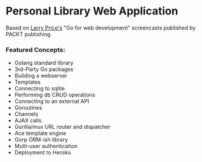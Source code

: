 # Personal Library Web Application
Based on [Larry Price's](https://github.com/larryprice) "Go for web development" screencasts published by PACKT publishing.


### Featured Concepts:
 * Golang standard library
 * 3rd-Party Go packages
 * Building a webserver
 * Templates
 * Connecting to sqlite
 * Performing db CRUD operations
 * Connecting to an external API
 * Goroutines
 * Channels
 * AJAX calls
 * Gorilla/mux URL router and dispatcher
 * Ace template engine
 * Gorp ORM-ish library
 * Multi-user authentication
 * Deployment to Heroku